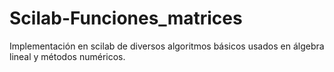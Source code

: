 # Scilab-Funciones_matrices
Implementación en scilab de diversos algoritmos básicos usados en álgebra lineal y métodos numéricos.
